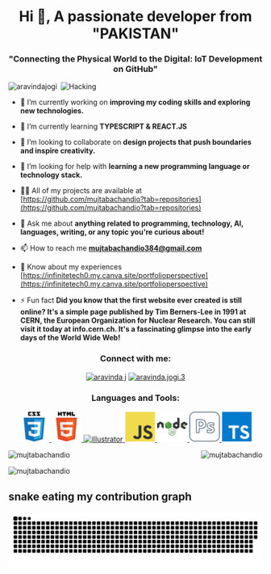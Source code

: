 <h1 align="center">Hi 👋, A passionate developer from "PAKISTAN"</h1>
<h3 align="center">"Connecting the Physical World to the Digital: IoT Development on GitHub"</h3>

<img align="right" alt="Hacking" width="400" src="https://media.tenor.com/GfSX-u7VGM4AAAAC/coding.gif">

<p align="left"> <img src="https://komarev.com/ghpvc/?username=aravindajogi&label=Profile%20views&color=0e75b6&style=flat" alt="aravindajogi" /> </p>

- 🔭 I’m currently working on **improving my coding skills and exploring new technologies.**

- 🌱 I’m currently learning **TYPESCRIPT & REACT.JS**

- 👯 I’m looking to collaborate on **design projects that push boundaries and inspire creativity.**

- 🤝 I’m looking for help with **learning a new programming language or technology stack.**

- 👨‍💻 All of my projects are available at [https://github.com/mujtabachandio?tab=repositories](https://github.com/mujtabachandio?tab=repositories)

- 💬 Ask me about **anything related to programming, technology, AI, languages, writing, or any topic you're curious about!**

- 📫 How to reach me **mujtabachandio384@gmail.com**

- 📄 Know about my experiences [https://infinitetech0.my.canva.site/portfolioperspective](https://infinitetech0.my.canva.site/portfolioperspective)

- ⚡ Fun fact **Did you know that the first website ever created is still online? It's a simple page published by Tim Berners-Lee in 1991 at CERN, the European Organization for Nuclear Research. You can still visit it today at info.cern.ch. It's a fascinating glimpse into the early days of the World Wide Web!**

<h3 align="center">Connect with me:</h3>
<p align="center">
<a href="https://www.linkedin.com/in/mujtaba-chandio-210518247/" target="blank"><img align="center" src="https://raw.githubusercontent.com/rahuldkjain/github-profile-readme-generator/master/src/images/icons/Social/linked-in-alt.svg" alt="aravinda j" height="30" width="40" /></a>
<a href="https://www.facebook.com/mujtaba.chandio.372" target="blank"><img align="center" src="https://raw.githubusercontent.com/rahuldkjain/github-profile-readme-generator/master/src/images/icons/Social/facebook.svg" alt="aravinda.jogi.3" height="30" width="40" /></a>
</p>

<h3 align="center">Languages and Tools:</h3>
<p align="center"> <a href="https://www.w3schools.com/css/" target="_blank" rel="noreferrer"> <img src="https://raw.githubusercontent.com/devicons/devicon/master/icons/css3/css3-original-wordmark.svg" alt="css3" width="60" height="60"/> </a> <a href="https://www.w3.org/html/" target="_blank" rel="noreferrer"> <img src="https://raw.githubusercontent.com/devicons/devicon/master/icons/html5/html5-original-wordmark.svg" alt="html5" width="60" height="60"/> </a> <a href="https://www.adobe.com/in/products/illustrator.html" target="_blank" rel="noreferrer"> <img src="https://www.vectorlogo.zone/logos/adobe_illustrator/adobe_illustrator-icon.svg" alt="illustrator" width="60" height="60"/> </a> <a href="https://developer.mozilla.org/en-US/docs/Web/JavaScript" target="_blank" rel="noreferrer"> <img src="https://raw.githubusercontent.com/devicons/devicon/master/icons/javascript/javascript-original.svg" alt="javascript" width="60" height="60"/> </a> <a href="https://nodejs.org" target="_blank" rel="noreferrer"> <img src="https://raw.githubusercontent.com/devicons/devicon/master/icons/nodejs/nodejs-original-wordmark.svg" alt="nodejs" width="60" height="60"/> </a> <a href="https://www.photoshop.com/en" target="_blank" rel="noreferrer"> <img src="https://raw.githubusercontent.com/devicons/devicon/master/icons/photoshop/photoshop-line.svg" alt="photoshop" width="60" height="60"/> </a> <a href="https://www.typescriptlang.org/" target="_blank" rel="noreferrer"> <img src="https://raw.githubusercontent.com/devicons/devicon/master/icons/typescript/typescript-original.svg" alt="typescript" width="60" height="60"/> </a> </p>

<p><img align="left" src="https://github-readme-stats.vercel.app/api/top-langs?username=mujtabachandio&show_icons=true&locale=en&layout=compact" alt="mujtabachandio" /></p>

<p>&nbsp;<img align="right" src="https://github-readme-stats.vercel.app/api?username=mujtabachandio&show_icons=true&locale=en" alt="mujtabachandio" /></p>

<p><img align="center" src="https://github-readme-streak-stats.herokuapp.com/?user=mujtabachandio&" alt="mujtabachandio" /></p>

## snake eating my contribution graph
![snake gif](Github-snack.svg)
